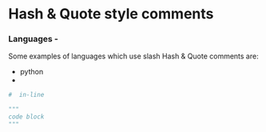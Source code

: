 # Hash & Quote style comments  

### Languages -  
Some examples of languages which use slash Hash & Quote comments are:  
  * python  
  *   



```py
#  in-line

"""
code block  
"""
```
